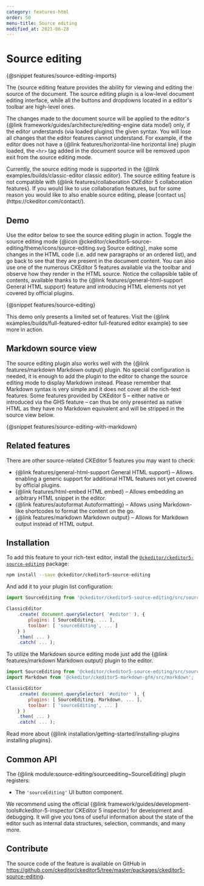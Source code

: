 ```yaml
---
category: features-html
order: 50
menu-title: Source editing
modified_at: 2021-06-28
---
```

# Source editing
{@snippet features/source-editing-imports}

The {source editing feature provides the ability for viewing and editing the source of the document. The source editing plugin is a low-level document editing interface, while all the buttons and dropdowns located in a editor's toolbar are high-level ones.

The changes made to the document source will be applied to the editor's {@link framework/guides/architecture/editing-engine data model} only, if the editor understands (via loaded plugins) the given syntax. You will lose all changes that the editor features cannot understand. For example, if the editor does not have a {@link features/horizontal-line horizontal line} plugin loaded, the `<hr>` tag added in the document source will be removed upon exit from the source editing mode.

<info-box>
	Currently, the source editing mode is supported in the {@link examples/builds/classic-editor classic editor}. The source editing feature is not compatible with {@link features/collaboration CKEditor 5 collaboration features}. If you would like to use collaboration features, but for some reason you would like to also enable source editing, please [contact us](https://ckeditor.com/contact/).
</info-box>

## Demo

Use the editor below to see the source editing plugin in action. Toggle the source editing mode {@icon @ckeditor/ckeditor5-source-editing/theme/icons/source-editing.svg Source editing}, make some changes in the HTML code (i.e. add new paragraphs or an ordered list), and go back to see that they are present in the document content. You can also use one of the numerous CKEditor 5 features available via the toolbar and observe how they render in the HTML source. Notice the collapsible table of contents, available thanks to the {@link features/general-html-support General HTML support} feature and introducing HTML elements not yet covered by official plugins.

{@snippet features/source-editing}

<info-box info>
	This demo only presents a limited set of features. Visit the {@link examples/builds/full-featured-editor full-featured editor example} to see more in action.
</info-box>

## Markdown source view

The source editing plugin also works well with the {@link features/markdown Markdown output} plugin. No special configuration is needed, it is enough to add the plugin to the editor to change the source editing mode to display Markdown instead. Please remember that Markdown syntax is very simple and it does not cover all the rich-text features. Some features provided by CKEditor 5 &ndash; either native or introduced via the GHS feature &ndash; can thus be only presented as native HTML as they have no Markdown equivalent and will be stripped in the source view below.

{@snippet features/source-editing-with-markdown}

## Related features

There are other source-related CKEditor 5 features you may want to check:

* {@link features/general-html-support General HTML support} &ndash; Allows enabling a generic support for additional HTML features not yet covered by official plugins.
* {@link features/html-embed HTML embed} &ndash; Allows embedding an arbitrary HTML snippet in the editor.
* {@link features/autoformat Autoformatting} &ndash; Allows using Markdown-like shortcodes to format the content on the go.
* {@link features/markdown Markdown output} &ndash; Allows for Markdown output instead of HTML output.


## Installation

To add this feature to your rich-text editor, install the [`@ckeditor/ckeditor5-source-editing`](https://www.npmjs.com/package/@ckeditor/ckeditor5-source-editing) package:

```bash
npm install --save @ckeditor/ckeditor5-source-editing
```

And add it to your plugin list configuration:

```js
import SourceEditing from '@ckeditor/ckeditor5-source-editing/src/sourceediting';

ClassicEditor
	.create( document.querySelector( '#editor' ), {
		plugins: [ SourceEditing, ... ],
		toolbar: [ 'sourceEditing', ... ]
	} )
	.then( ... )
	.catch( ... );
```

To utilize the Markdown source editing mode just add the {@link features/markdown Markdown output} plugin to the editor.

```js
import SourceEditing from '@ckeditor/ckeditor5-source-editing/src/sourceediting';
import Markdown from '@ckeditor/ckeditor5-markdown-gfm/src/markdown';

ClassicEditor
	.create( document.querySelector( '#editor' ), {
		plugins: [ SourceEditing, Markdown, ... ],
		toolbar: [ 'sourceEditing', ... ]
	} )
	.then( ... )
	.catch( ... );
```

<info-box info>
	Read more about {@link installation/getting-started/installing-plugins installing plugins}.
</info-box>

## Common API

The {@link module:source-editing/sourceediting~SourceEditing} plugin registers:

* The `'sourceEditing'` UI button component.

<info-box>
	We recommend using the official {@link framework/guides/development-tools#ckeditor-5-inspector CKEditor 5 inspector} for development and debugging. It will give you tons of useful information about the state of the editor such as internal data structures, selection, commands, and many more.
</info-box>

## Contribute

The source code of the feature is available on GitHub in https://github.com/ckeditor/ckeditor5/tree/master/packages/ckeditor5-source-editing.
